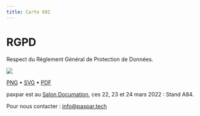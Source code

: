 ```yaml
---
title: Carte 602
---
```


# RGPD

Respect du Règlement Général de Protection de Données.


![](https://media.paxpar.tech/ludi/card_602_recto.png)

[PNG](https://media.paxpar.tech/ludi/card_602_recto.png) • [SVG](https://media.paxpar.tech/ludi/card_602_recto.svg) • [PDF](https://media.paxpar.tech/ludi/card_602_recto.pdf)

paxpar est au [Salon Documation](https://www.documation.fr/info_societe/527/paxpartech.html), ces 22, 23 et 24 mars 2022 : Stand A84.

Pour nous contacter : info@paxpar.tech


